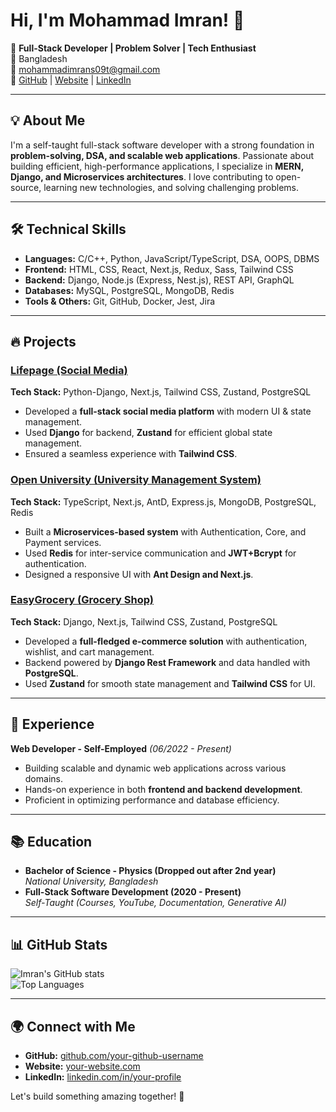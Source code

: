 # Hi, I'm Mohammad Imran! 👋

🚀 **Full-Stack Developer | Problem Solver | Tech Enthusiast**  
📍 Bangladesh  
📧 [mohammadimrans09t@gmail.com](mailto:mohammadimrans09t@gmail.com)  
🔗 [GitHub](https://github.com/) | [Website](#) | [LinkedIn](#)

---

## 💡 About Me
I'm a self-taught full-stack software developer with a strong foundation in **problem-solving, DSA, and scalable web applications**. Passionate about building efficient, high-performance applications, I specialize in **MERN, Django, and Microservices architectures**. I love contributing to open-source, learning new technologies, and solving challenging problems.

---

## 🛠️ Technical Skills
- **Languages:** C/C++, Python, JavaScript/TypeScript, DSA, OOPS, DBMS  
- **Frontend:** HTML, CSS, React, Next.js, Redux, Sass, Tailwind CSS  
- **Backend:** Django, Node.js (Express, Nest.js), REST API, GraphQL  
- **Databases:** MySQL, PostgreSQL, MongoDB, Redis  
- **Tools & Others:** Git, GitHub, Docker, Jest, Jira  

---

## 🔥 Projects
### [Lifepage (Social Media)](#)
**Tech Stack:** Python-Django, Next.js, Tailwind CSS, Zustand, PostgreSQL  
- Developed a **full-stack social media platform** with modern UI & state management.
- Used **Django** for backend, **Zustand** for efficient global state management.
- Ensured a seamless experience with **Tailwind CSS**.

### [Open University (University Management System)](#)
**Tech Stack:** TypeScript, Next.js, AntD, Express.js, MongoDB, PostgreSQL, Redis  
- Built a **Microservices-based system** with Authentication, Core, and Payment services.
- Used **Redis** for inter-service communication and **JWT+Bcrypt** for authentication.
- Designed a responsive UI with **Ant Design and Next.js**.

### [EasyGrocery (Grocery Shop)](#)
**Tech Stack:** Django, Next.js, Tailwind CSS, Zustand, PostgreSQL  
- Developed a **full-fledged e-commerce solution** with authentication, wishlist, and cart management.
- Backend powered by **Django Rest Framework** and data handled with **PostgreSQL**.
- Used **Zustand** for smooth state management and **Tailwind CSS** for UI.

---

## 💼 Experience
**Web Developer - Self-Employed** *(06/2022 - Present)*  
- Building scalable and dynamic web applications across various domains.
- Hands-on experience in both **frontend and backend development**.
- Proficient in optimizing performance and database efficiency.

---

## 📚 Education
- **Bachelor of Science - Physics (Dropped out after 2nd year)**  
  *National University, Bangladesh*  
- **Full-Stack Software Development (2020 - Present)**  
  *Self-Taught (Courses, YouTube, Documentation, Generative AI)*

---

## 📊 GitHub Stats
![Imran's GitHub stats](https://github-readme-stats.vercel.app/api?username=your-github-username&show_icons=true&theme=radical)  
![Top Languages](https://github-readme-stats.vercel.app/api/top-langs/?username=your-github-username&layout=compact&theme=radical)

---

## 🌍 Connect with Me
- **GitHub:** [github.com/your-github-username](https://github.com/your-github-username)  
- **Website:** [your-website.com](#)  
- **LinkedIn:** [linkedin.com/in/your-profile](#)  

Let's build something amazing together! 🚀
